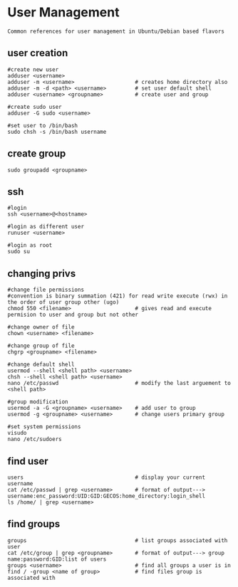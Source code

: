 # User Management

	Common references for user management in Ubuntu/Debian based flavors
	
## user creation

	#create new user
	adduser <username>
    adduser -m <username>                   # creates home directory also
    adduser -m -d <path> <username>         # set user default shell
    adduser <username> <groupname>          # create user and group
	
	#create sudo user
	adduser -G sudo <username>
    
    #set user to /bin/bash
    sudo chsh -s /bin/bash username
	
## create group

    sudo groupadd <groupname>
    
## ssh

	#login
	ssh <username>@<hostname>
	
	#login as different user
	runuser <username>
	
	#login as root
	sudo su
	
## changing privs

	#change file permissions
	#convention is binary summation (421) for read write execute (rwx) in the order of user group other (ugo)
	chmod 550 <filename> 		            # gives read and execute permision to user and group but not other
	
	#change owner of file
	chown <username> <filename>
	
	#change group of file
	chgrp <groupname> <filename>
    
    #change default shell
    usermod --shell <shell path> <username>
    chsh --shell <shell path> <username>
    nano /etc/passwd                        # modify the last arguement to <shell path>
    
    #group modification
    usermod -a -G <groupname> <username>    # add user to group
    usermod -g <groupname> <username>       # change users primary group
    
    #set system permissions
    visudo
    nano /etc/sudoers
    
## find user

    users                                   # display your current username
    cat /etc/passwd | grep <username>       # format of output---> username:enc_password:UID:GID:GECOS:home_directory:login_shell
    ls /home/ | grep <username>
    
## find groups

    groups                                  # list groups associated with user
    cat /etc/group | grep <groupname>       # format of output---> group name:password:GID:list of users
    groups <username>                       # find all groups a user is in
    find / -group <name of group>           # find files group is associated with
	
